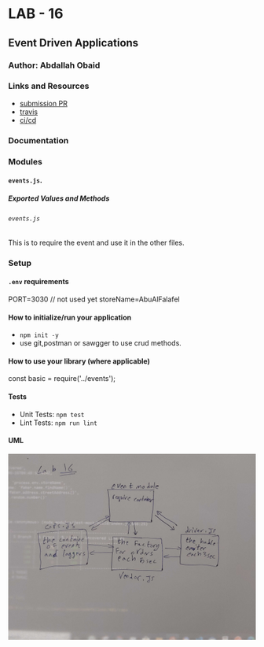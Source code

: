# LAB - 16
<!-- ## Project: Project Name Here -->
## Event Driven Applications

### Author: Abdallah Obaid

### Links and Resources

* [submission PR](https://github.com/Abdallah-401-advanced-javascript/auth-server/pull/4/)
* [travis](https://github.com/Abdallah-401-advanced-javascript/auth-server/pull/4/checks?check_run_id=760151157)
* [ci/cd](https://github.com/Abdallah-401-advanced-javascript/auth-server/pull/4/checks?check_run_id=760151228)
<!-- - [back-end server url](http://xyz.com) (when applicable) -->
<!-- * [front-end application](https://abdallah-lab-00.herokuapp.com/)  -->

### Documentation
<!-- * [jsdoc](https://abdallah-lab-00.herokuapp.com/docs/) -->
<!-- * [swagger](https://app.swaggerhub.com/apis/AbdallahObaid/class-06/0.1)  -->

### Modules
#### `events.js`.
##### Exported Values and Methods

###### `events.js`
This is to require the event and use it in the other files.

### Setup

#### `.env` requirements 
PORT=3030 // not used yet
storeName=AbuAlFalafel

#### How to initialize/run your application 

* `npm init -y`
*  use git,postman or sawgger to use crud methods.

#### How to use your library (where applicable)
<!-- * use const lib=require('lib') -->
const basic = require('../events');


#### Tests

* Unit Tests: `npm test`
* Lint Tests: `npm run lint`

<!-- Incomplete Tests: -->

#### UML

![UML Diagram](whiteboardclass16.jpg)
